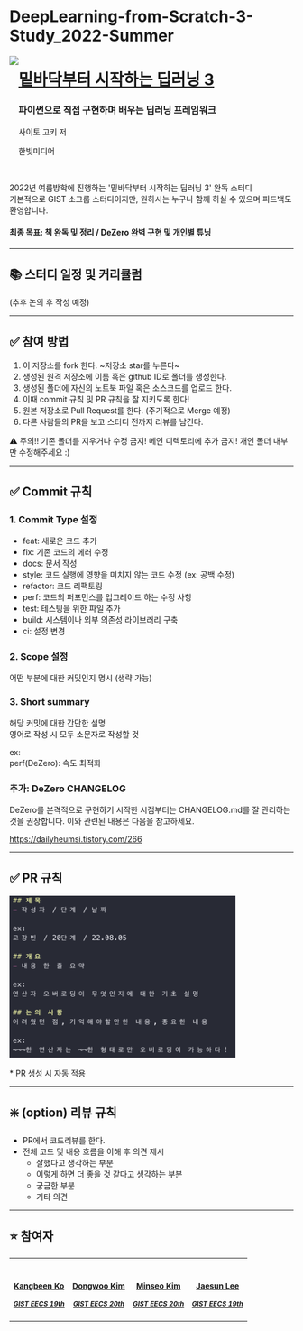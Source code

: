 # DeepLearning-from-Scratch-3-Study_2022-Summer
<p>
<a href="http://www.yes24.com/Product/Goods/95343845">  
<img src="https://github.com/WegraLee/deep-learning-from-scratch-3/blob/master/cover.jpg" height="200" align=left></a>
  <a href="http://www.yes24.com/Product/Goods/95343845">
  <h1>밑바닥부터 시작하는 딥러닝 3</h1></a>
  <h3>파이썬으로 직접 구현하며 배우는 딥러닝 프레임워크</h3>
  <p>사이토 고키 저</p>
  <p>한빛미디어</p>
</p>

<br>

2022년 여름방학에 진행하는 '밑바닥부터 시작하는 딥러닝 3' 완독 스터디<br>
기본적으로 GIST 소그룹 스터디이지만, 원하시는 누구나 함께 하실 수 있으며 피드백도 환영합니다.<br>


#### 최종 목표: 책 완독 및 정리 / DeZero 완벽 구현 및 개인별 튜닝

---

## 📚 스터디 일정 및 커리큘럼

(추후 논의 후 작성 예정)

---

## ✅ 참여 방법

1. 이 저장소를 fork 한다. ~저장소 star를 누른다~
2. 생성된 원격 저장소에 이름 혹은 github ID로 폴더를 생성한다.
3. 생성된 폴더에 자신의 노트북 파일 혹은 소스코드를 업로드 한다.
4. 이때 commit 규칙 및 PR 규칙을 잘 지키도록 한다!
5. 원본 저장소로 Pull Request를 한다. (주기적으로 Merge 예정)
6. 다른 사람들의 PR을 보고 스터디 전까지 리뷰를 남긴다.

⚠️ 주의!! 기존 폴더를 지우거나 수정 금지! 메인 디렉토리에 추가 금지! 개인 폴더 내부만 수정해주세요 :)

---

## ✅ Commit 규칙

### 1. Commit Type 설정
  - feat: 새로운 코드 추가
  - fix: 기존 코드의 에러 수정
  - docs: 문서 작성
  - style: 코드 실행에 영향을 미치지 않는 코드 수정 (ex: 공백 수정)
  - refactor: 코드 리팩토링
  - perf: 코드의 퍼포먼스를 업그레이드 하는 수정 사항
  - test: 테스팅을 위한 파일 추가
  - build: 시스템이나 외부 의존성 라이브러리 구축
  - ci: 설정 변경

### 2. Scope 설정
어떤 부분에 대한 커밋인지 명시 (생략 가능)

### 3. Short summary
해당 커밋에 대한 간단한 설명<br>
영어로 작성 시 모두 소문자로 작성할 것

ex:<br>
perf(DeZero): 속도 최적화

### 추가: DeZero CHANGELOG
DeZero를 본격적으로 구현하기 시작한 시점부터는 CHANGELOG.md를 잘 관리하는 것을 권장합니다.
이와 관련된 내용은 다음을 참고하세요.

https://dailyheumsi.tistory.com/266

----

## ✅ PR 규칙

<img width="401" alt="image" src="pull-request-template.png">

<br>

\* PR 생성 시 자동 적용

----

## ❇️ (option) 리뷰 규칙

- PR에서 코드리뷰를 한다.
- 전체 코드 및 내용 흐름을 이해 후 의견 제시
  - 잘했다고 생각하는 부분
  - 이렇게 하면 더 좋을 것 같다고 생각하는 부분
  - 궁금한 부분
  - 기타 의견

----

## ⭐️ 참여자
<table>
  <tr>
    <td align="center">
      <a href="https://github.com/KevinTheRainmaker"><img src="https://github.com/KevinTheRainmaker.png" width="200" alt=""/>
        <sub>
          <h3>Kangbeen Ko</h3>
          <h5>GIST EECS 19th</h5>
        </sub></a>
      </td>
    <td align="center">
      <a href="https://github.com/dwjustin"><img src="https://github.com/dwjustin.png" width="200" alt=""/>
        <sub>
          <h3>Dongwoo Kim</h3>
          <h5>GIST EECS 20th</h5>
        </sub></a>
      </td>
    <td align="center">
      <a href="https://github.com/willystumblr"><img src="https://github.com/willystumblr.png" width="200" alt=""/>
        <sub>
          <h3>Minseo Kim</h3>
          <h5>GIST EECS 20th</h5>
        </sub></a>
      </td>
    <td align="center">
      <a href="https://github.com/Reelect"><img src="https://github.com/Reelect.png" width="200" alt=""/>
        <sub>
          <h3>Jaesun Lee</h3>
          <h5>GIST EECS 19th</h5>
        </sub></a>
      </td>
  </tr>
</table>

<br>
